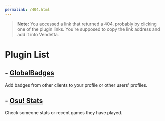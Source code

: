 ```yaml
---
permalink: /404.html
---
```

> **Note:** You accessed a link that returned a 404, probably by clicking one of the plugin links. You're supposed to copy the link address and add it into Vendetta.

# Plugin List
## - [GlobalBadges](https://plugins.obamabot.me/vendetta-plugins/globalBadges)
Add badges from other clients to your profile or other users' profiles.

## - [Osu! Stats](https://plugins.obamabot.me/vendetta-plugins/osu/)
Check someone stats or recent games they have played.